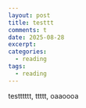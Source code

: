 ```yaml
---
layout: post
title: testtt
comments: t
date: 2025-08-28
excerpt:
categories:
  - reading
tags:
  - reading
---
```


testttttt, ttttt, oaaoooa
